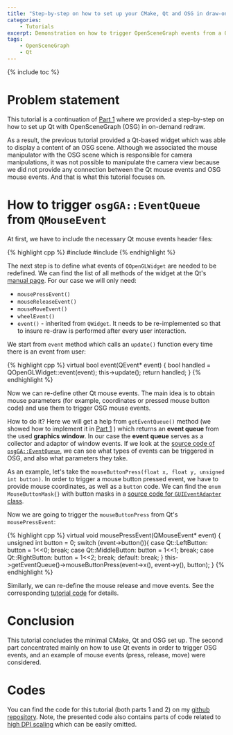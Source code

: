 ```yaml
---
title: "Step-by-step on how to set up your CMake, Qt and OSG in draw-on-demand mode (Part 2)"
categories: 
    - Tutorials
excerpt: Demonstration on how to trigger OpenSceneGraph events from a Qt widget on example of mouse pressed button.
tags: 
    - OpenSceneGraph 
    - Qt
---
```


{% include toc %}

# Problem statement

This tutorial is a continuation of [Part 1](http://vicrucann.github.io/tutorials/cmake-qt-osg-1/) where we provided a step-by-step on how to set up Qt with OpenSceneGraph (OSG) in on-demand redraw. 

As a result, the previous tutorial provided a Qt-based widget which was able to display a content of an OSG scene. Although we associated the mouse manipulator with the OSG scene which is responsible for camera manipulations, it was not possible to manipulate the camera view because we did not provide any connection between the Qt mouse events and OSG mouse events. And that is what this tutorial focuses on.

# How to trigger `osgGA::EventQueue` from `QMouseEvent` 

At first, we have to include the necessary Qt mouse events header files:

{% highlight cpp %}
#include <QMouseEvent>
#include <QWheelEvent>
{% endhighlight %}

The next step is to define what events of `QOpenGLWidget` are needed to be redefined. We can find the list of all methods of the widget at the Qt's [manual page](http://doc.qt.io/qt-5/qopenglwidget-members.html). For our case we will only need:

* `mousePressEvent()`
* `mouseReleaseEvent()`
* `mouseMoveEvent()`
* `wheelEvent()`
* `event()` - inherited from `QWidget`. It needs to be re-implemented so that to insure re-draw is performed after every user interaction.

We start from `event` method which calls an `update()` function every time there is an event from user:

{% highlight cpp %}
virtual bool event(QEvent* event)
{
      bool handled = QOpenGLWidget::event(event);
      this->update();
      return handled;
}
{% endhighlight %}

Now we can re-define other Qt mouse events. The main idea is to obtain mouse parameters (for example, coordinates or pressed mouse button code) and use them to trigger OSG mouse events. 

How to do it? Here we will get a help from `getEventQueue()` method (we showed how to implement it in [Part 1](http://vicrucann.github.io/tutorials/cmake-qt-osg-1/) ) which returns an **event queue** from the used **graphics window**. In our case the **event queue** serves as a collector and adaptor of window events. If we look at the [source code
of `osgGA::EventQueue`](https://github.com/openscenegraph/osg/blob/master/include/osgGA/EventQueue), we can see what types of events can be triggered in OSG, and also what parameters they take. 

As an example, let's take the `mouseButtonPress(float x, float y, unsigned int button)`. In order to trigger a mouse button pressed event, we have to provide mouse coordinates, as well as a `button` code. We can find the `enum MouseButtonMask{}` with button masks in a [source code for `GUIEventAdapter` class](https://github.com/openscenegraph/osg/blob/master/include/osgGA/GUIEventAdapter).

Now we are going to trigger the `mouseButtonPress` from Qt's `mousePressEvent`:

{% highlight cpp %}
virtual void mousePressEvent(QMouseEvent* event)
  {
      unsigned int button = 0;
      switch (event->button()){
      case Qt::LeftButton:
          button = 1<<0;
          break;
      case Qt::MiddleButton:
          button = 1<<1;
          break;
      case Qt::RightButton:
          button = 1<<2;
          break;
      default:
          break;
      }
      this->getEventQueue()->mouseButtonPress(event->x(), event->y(), button);
  }
{% endhighlight %}

Similarly, we can re-define the mouse release and move events. See the corresponding [tutorial code](https://github.com/vicrucann/vicrucann-tutorials/tree/master/qtosg-base) for details.

# Conclusion

This tutorial concludes the minimal CMake, Qt and OSG set up. The second part concentrated mainly on how to use Qt events in order to trigger OSG events, and an example of mouse events (press, release, move) were considered. 

# Codes

You can find the code for this tutorial (both parts 1 and 2) on my [github repository](https://github.com/vicrucann/QtOSG-hello). Note, the presented code also contains parts of code related to [high DPI scaling](http://vicrucann.github.io/tutorials/osg-qt-high-dpi/) which can be easily omitted.

 
